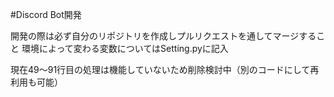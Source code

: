 #Discord Bot開発

開発の際は必ず自分のリポジトリを作成しプルリクエストを通してマージすること
環境によって変わる変数についてはSetting.pyに記入

現在49～91行目の処理は機能していないため削除検討中（別のコードにして再利用も可能）
